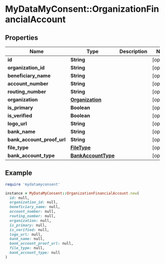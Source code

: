# MyDataMyConsent::OrganizationFinancialAccount

## Properties

| Name | Type | Description | Notes |
| ---- | ---- | ----------- | ----- |
| **id** | **String** |  | [optional] |
| **organization_id** | **String** |  | [optional] |
| **beneficiary_name** | **String** |  | [optional] |
| **account_number** | **String** |  | [optional] |
| **routing_number** | **String** |  | [optional] |
| **organization** | [**Organization**](Organization.md) |  | [optional] |
| **is_primary** | **Boolean** |  | [optional] |
| **is_verified** | **Boolean** |  | [optional] |
| **logo_url** | **String** |  | [optional] |
| **bank_name** | **String** |  | [optional] |
| **bank_account_proof_url** | **String** |  | [optional] |
| **file_type** | [**FileType**](FileType.md) |  | [optional] |
| **bank_account_type** | [**BankAccountType**](BankAccountType.md) |  | [optional] |

## Example

```ruby
require 'mydatamyconsent'

instance = MyDataMyConsent::OrganizationFinancialAccount.new(
  id: null,
  organization_id: null,
  beneficiary_name: null,
  account_number: null,
  routing_number: null,
  organization: null,
  is_primary: null,
  is_verified: null,
  logo_url: null,
  bank_name: null,
  bank_account_proof_url: null,
  file_type: null,
  bank_account_type: null
)
```

